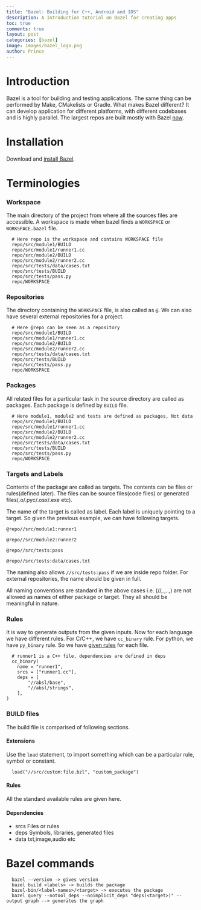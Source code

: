 ```yaml
---
title: "Bazel: Building for C++, Android and IOS"
description: A Introduction tutorial on Bazel for creating apps
toc: true
comments: true
layout: post
categories: [bazel]
image: images/bazel_logo.png
author: Prince
---
```


# Introduction

Bazel is a tool for building and testing applications. The same thing can be performed by Make, CMakelists or Gradle.
What makes Bazel different? It can develop application for different platforms, with different codebases and is highly parallel. The largest repos are built mostly with Bazel [now](https://bazel.build/users.html).

# Installation

Download and [install Bazel](https://docs.bazel.build/versions/main/install.html).

# Terminologies

### Workspace
The main directory of the project from where all the sources files are accessible. A workspace is made when bazel finds a `WORKSPACE` or `WORKSPACE.bazel` file. 
```
  # Here repo is the workspace and contains WORKSPACE file
  repo/src/module1/BUILD
  repo/src/module1/runner1.cc
  repo/src/module2/BUILD
  repo/src/module2/runner2.cc
  repo/src/tests/data/cases.txt
  repo/src/tests/BUILD
  repo/src/tests/pass.py
  repo/WORKSPACE
```



### Repositories
The directory containing the `WORKSPACE` file, is also called as `@`. We can also have several external repositories for a project.    
```
  # Here @repo can be seen as a repository
  repo/src/module1/BUILD
  repo/src/module1/runner1.cc
  repo/src/module2/BUILD
  repo/src/module2/runner2.cc
  repo/src/tests/data/cases.txt
  repo/src/tests/BUILD
  repo/src/tests/pass.py
  repo/WORKSPACE
```


### Packages
All related files for a particular task in the source directory are called as packages. Each package is defined by `BUILD` file.
```
  # Here module1, module2 and tests are defined as packages, Not data
  repo/src/module1/BUILD
  repo/src/module1/runner1.cc
  repo/src/module2/BUILD
  repo/src/module2/runner2.cc
  repo/src/tests/data/cases.txt
  repo/src/tests/BUILD
  repo/src/tests/pass.py
  repo/WORKSPACE
```

### Targets and Labels
Contents of the package are called as targets.
The contents can be files or rules(defined later). 
The files can be source files(code files) or generated files(.o/.pyc/.osx/.exe etc).

The name of the target is called as label. Each label is uniquely pointing to a target.
So given the previous example, we can have following targets.
```
@repo//src/module1:runner1
```
```
@repo//src/module2:runner2
```
```
@repo//src/tests:pass
```
```
@repo//src/tests:data/cases.txt
```
The naming also allows `//src/tests:pass` if we are inside repo folder.
For external repositories, the name should be given in full.

All naming conventions are standard in the above cases i.e. (//,.,..,<space>) are not allowed as names of either package or target.
They all should be meaningful in nature.


### Rules
It is way to generate outputs from the given inputs. Now for each language we have different rules. For C/C++, we have `cc_binary` rule.
For python, we have `py_binary` rule. So we have [given rules](https://docs.bazel.build/versions/main/rules.html) for each file.

```
  # runner1 is a C++ file, dependencies are defined in deps
  cc_binary(
    name = "runner1",
    srcs = ["runner1.cc"],
    deps = [
        "//absl/base",
        "//absl/strings",
    ],
)
```
  
  
### BUILD files
The build file is comparised of following sections.
  
#### Extensions
Use the `load` statement, to import something which can be a particular rule, symbol or constant.  

```
  load("//src/custom:file.bzl", "custom_package")
```
  
#### Rules
All the standard available rules are given here.

#### Dependencies
- srcs
  Files or rules
- deps
  Symbols, libraries, generated files
- data
  txt,image,audio etc


# Bazel commands

```
  bazel --version -> gives version
  bazel build <labels> -> builds the package
  bazel-bin/<label-names>/<target> -> executes the package
  bazel query --notool_deps --noimplicit_deps "deps(<target>)" --output graph --> generates the graph
  
```
  

